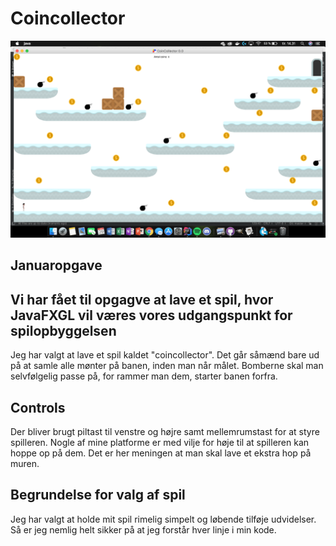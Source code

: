 # Coincollector
![](src/assets/textures/coincollector.png)

## Januaropgave

## Vi har fået til opgagve at lave et spil, hvor JavaFXGL vil væres vores udgangspunkt for spilopbyggelsen 
Jeg har valgt at lave et spil kaldet "coincollector". Det går såmænd bare ud på at samle alle mønter på banen, inden man når målet. Bomberne skal man selvfølgelig passe på, for rammer man dem, starter banen forfra. 

## Controls
Der bliver brugt piltast til venstre og højre samt mellemrumstast for at styre spilleren.
Nogle af mine platforme er med vilje for høje til at spilleren kan hoppe op på dem. 
Det er her meningen at man skal lave et ekstra hop på muren.

## Begrundelse for valg af spil
Jeg har valgt at holde mit spil rimelig simpelt og løbende tilføje udvidelser. Så er jeg nemlig helt sikker på at jeg forstår hver linje i min kode. 
